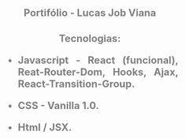 
<style>
    h1 {
        color:gray;
    }
    body {
        text-align:center;
        font-size: x-small;
    }
    a {
        text-decoration:none;
        color:gray;
    }
    a:hover {
        cursor:pointer;
        color:gray; 
    }
    li{
        text-align:justify;
        margin-top: 20px;
    }
</style>
 
<h1>
<a  hrf="https://lucasjobviana.github.io/" >Portifólio - Lucas Job Viana</a>
<h1>
<div>
Tecnologias:
<br/> 
<ul>
<li>Javascript - React (funcional), Reat-Router-Dom, Hooks, Ajax, React-Transition-Group.</li>
<li>CSS - Vanilla 1.0.</li>
<li>Html / JSX.</li>
<ul>
</div>
 
 

